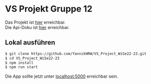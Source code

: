 # VS Projekt Gruppe 12

Das Projekt ist [hier](https://vs-project-group-12.herokuapp.com/) erreichbar.  
Die Api-Doku ist [hier](https://vs-project-group-12.herokuapp.com/api-docs/) erreichbar.

## Lokal ausführen

```sh
$ git clone https://github.com/YannikHRW/VS_Project_WiSe22-23.git
$ cd VS_Project_WiSe22-23
$ npm install
$ npm run start
```

Die App sollte jetzt unter [localhost:5000](http://localhost:5000/) erreichbar sein.
